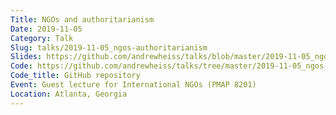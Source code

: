 ```yaml
---
Title: NGOs and authoritarianism
Date: 2019-11-05
Category: Talk
Slug: talks/2019-11-05_ngos-authoritarianism
Slides: https://github.com/andrewheiss/talks/blob/master/2019-11-05_ngos-authoritarianism/presentation/naspaa19.pdf
Code: https://github.com/andrewheiss/talks/tree/master/2019-11-05_ngos-authoritarianism
Code_title: GitHub repository
Event: Guest lecture for International NGOs (PMAP 8201)
Location: Atlanta, Georgia
---
```

